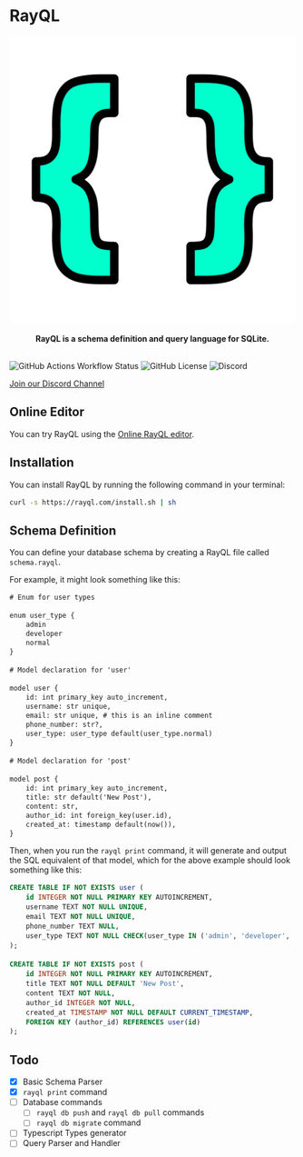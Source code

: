 # RayQL

<p align="center">
    <img alt="RayQL Logo" src="./rayql-logo.svg">
    <br />
    <br />
    <b>RayQL is a schema definition and query language for SQLite.</b>
    <br />
    <br />
</p>

![GitHub Actions Workflow Status](https://img.shields.io/github/actions/workflow/status/harshdoesdev/rayql/.github%2Fworkflows%2Frust.yml)
![GitHub License](https://img.shields.io/github/license/harshdoesdev/rayql)
![Discord](https://img.shields.io/discord/1225854949485711451)

[Join our Discord Channel](https://discord.gg/4re5ShTshg)

## Online Editor

You can try RayQL using the [Online RayQL editor](https://harshdoesdev.github.io/rayql-studio/).

## Installation

You can install RayQL by running the following command in your terminal:

```bash
curl -s https://rayql.com/install.sh | sh
```

## Schema Definition

You can define your database schema by creating a RayQL file called `schema.rayql`.

For example, it might look something like this:

```rayql
# Enum for user types

enum user_type {
    admin
    developer
    normal
}

# Model declaration for 'user'

model user {
    id: int primary_key auto_increment,
    username: str unique,
    email: str unique, # this is an inline comment
    phone_number: str?,
    user_type: user_type default(user_type.normal)
}

# Model declaration for 'post'

model post {
    id: int primary_key auto_increment,
    title: str default('New Post'),
    content: str,
    author_id: int foreign_key(user.id),
    created_at: timestamp default(now()),
}
```

Then, when you run the `rayql print` command, it will generate and output the SQL equivalent of that model, which for the above example should look something like this:

```sql
CREATE TABLE IF NOT EXISTS user (
    id INTEGER NOT NULL PRIMARY KEY AUTOINCREMENT,
    username TEXT NOT NULL UNIQUE,
    email TEXT NOT NULL UNIQUE,
    phone_number TEXT NULL,
    user_type TEXT NOT NULL CHECK(user_type IN ('admin', 'developer', 'normal')) DEFAULT 'normal'
);

CREATE TABLE IF NOT EXISTS post (
    id INTEGER NOT NULL PRIMARY KEY AUTOINCREMENT,
    title TEXT NOT NULL DEFAULT 'New Post',
    content TEXT NOT NULL,
    author_id INTEGER NOT NULL,
    created_at TIMESTAMP NOT NULL DEFAULT CURRENT_TIMESTAMP,
    FOREIGN KEY (author_id) REFERENCES user(id)
);
```

## Todo

- [x] Basic Schema Parser
- [x] `rayql print` command
- [ ] Database commands
    - [ ] `rayql db push` and `rayql db pull` commands
    - [ ] `rayql db migrate` command
- [ ] Typescript Types generator
- [ ] Query Parser and Handler
